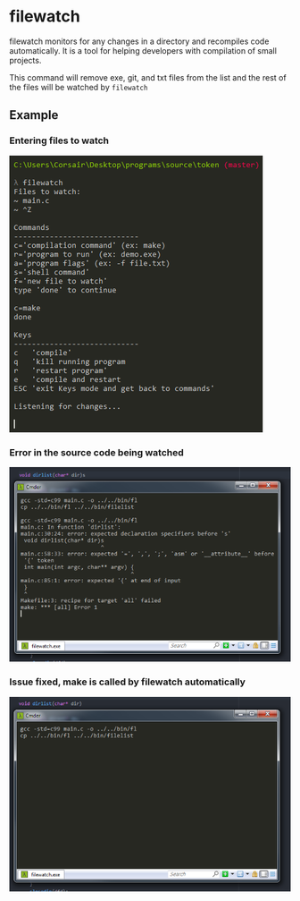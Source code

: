 # filewatch
filewatch monitors for any changes in a directory and recompiles code automatically.
It is a tool for helping developers with compilation of small projects.

This command will remove exe, git, and txt files from the list and the rest of the files will be watched by `filewatch`

## Example

### Entering files to watch
![Alt text](examples/3.png?raw=true "file watch")

### Error in the source code being watched
![Alt text](examples/4.png?raw=true "file watch")

### Issue fixed, make is called by filewatch automatically
![Alt text](examples/5.png?raw=true "file watch")
